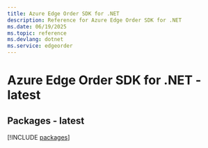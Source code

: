 ```yaml
---
title: Azure Edge Order SDK for .NET
description: Reference for Azure Edge Order SDK for .NET
ms.date: 06/19/2025
ms.topic: reference
ms.devlang: dotnet
ms.service: edgeorder
---
```

# Azure Edge Order SDK for .NET - latest
## Packages - latest
[!INCLUDE [packages](edge-order-index.md)]